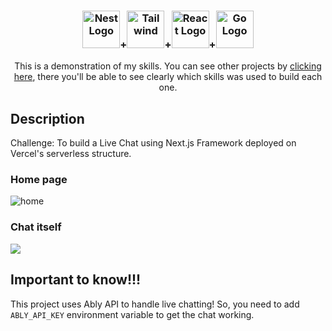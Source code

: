 <h3 align="center"><img src="https://d2nir1j4sou8ez.cloudfront.net/wp-content/uploads/2021/12/nextjs-boilerplate-logo.png" width="60" alt="Nest Logo" /><span>+</span><img src="https://files.raycast.com/nwt9ncojkvwmjfkaada8upafvpnu" width="60" alt="Tailwind" /><span>+</span><img src="https://static.wikia.nocookie.net/logopedia/images/a/a7/Vercel_favicon.svg/revision/latest?cb=20221026155821" width="60" alt="React Logo" /><span>+</span><img src="https://avatars.githubusercontent.com/u/1859245?s=280&v=4" width="60" alt="Go Logo" /></h3>

<p align="center">This is a demonstration of my skills. You can see other projects by <a href="http://caroso.dev" target="_blank">clicking here</a>, there you'll be able to see clearly which skills was used to build each one.</p>

## Description

Challenge: To build a Live Chat using Next.js Framework deployed on Vercel's serverless structure.

### Home page
<img src="https://caroso-dev.s3.amazonaws.com/projects/live-chat/home.png" alt="home"/>

### Chat itself
<img src="https://caroso-dev.s3.amazonaws.com/projects/live-chat/chat.png"/>

## Important to know!!!
This project uses Ably API to handle live chatting!
So, you need to add `ABLY_API_KEY` environment variable to get the chat working.